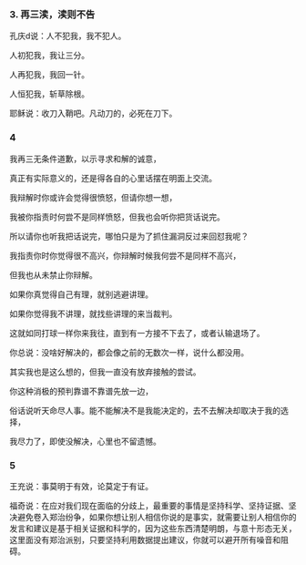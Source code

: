 ### 3. 再三渎，渎则不告

孔庆d说：人不犯我，我不犯人。

人初犯我，我让三分。

人再犯我，我回一针。

人恒犯我，斩草除根。

耶稣说：收刀入鞘吧。凡动刀的，必死在刀下。

### 4

我再三无条件道歉，以示寻求和解的诚意，

真正有实际意义的，还是得各自的心里话摆在明面上交流。

我辩解时你或许会觉得很愤怒，但请你想一想，

我被你指责时何尝不是同样愤怒，但我也会听你把货话说完。

所以请你也听我把话说完，哪怕只是为了抓住漏洞反过来回怼我呢？

我指责你时你觉得很不高兴，你辩解时候我何尝不是同样不高兴，

但我也从未禁止你辩解。

如果你真觉得自己有理，就别逃避讲理。

如果你觉得我不讲理，就找些讲理的来当裁判。

这就如同打球一样你来我往，直到有一方接不下去了，或者认输退场了。

你总说：没啥好解决的，都会像之前的无数次一样，说什么都没用。

其实我也是这么想的，但我一直没有放弃接触的尝试。

你这种消极的预判靠谱不靠谱先放一边，

俗话说听天命尽人事。能不能解决不是我能决定的，去不去解决却取决于我的选择，

我尽力了，即使没解决，心里也不留遗憾。

### 5

王充说：事莫明于有效，论莫定于有证。

福奇说：在应对我们现在面临的分歧上，最重要的事情是坚持科学、坚持证据、坚决避免卷入郑治纷争，如果你想让别人相信你说的是事实，就需要让别人相信你的发言和建议是基于相关证据和科学的，因为这些东西清楚明朗，与意十形态无关，这里面没有郑治派别，只要坚持利用数据提出建议，你就可以避开所有噪音和阻碍。

